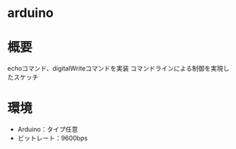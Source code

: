 # arduino

# 概要
echoコマンド、digitalWriteコマンドを実装
コマンドラインによる制御を実現したスケッチ

# 環境
- Arduino：タイプ任意
- ビットレート：9600bps
